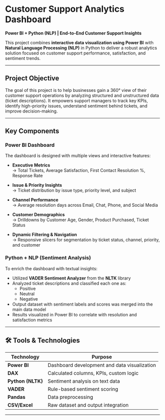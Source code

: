 # Customer Support Analytics Dashboard

**Power BI + Python (NLP) | End-to-End Customer Support Insights**

This project combines **interactive data visualization using Power BI** with **Natural Language Processing (NLP)** in Python to deliver a robust analytics solution focused on customer support performance, satisfaction, and sentiment trends.

---

##  Project Objective

The goal of this project is to help businesses gain a 360° view of their customer support operations by analyzing structured and unstructured data (ticket descriptions). It empowers support managers to track key KPIs, identify high-priority issues, understand sentiment behind tickets, and improve decision-making.

---

##  Key Components

###  Power BI Dashboard

The dashboard is designed with multiple views and interactive features:

- **Executive Metrics**  
  → Total Tickets, Average Satisfaction, First Contact Resolution %, Response Rate

- **Issue & Priority Insights**  
  → Ticket distribution by issue type, priority level, and subject

- **Channel Performance**  
  → Average resolution days across Email, Chat, Phone, and Social Media

- **Customer Demographics**  
  → Drilldowns by Customer Age, Gender, Product Purchased, Ticket Status

- **Dynamic Filtering & Navigation**  
  → Responsive slicers for segmentation by ticket status, channel, priority, and customer

###  Python + NLP (Sentiment Analysis)

To enrich the dashboard with textual insights:

- Utilized **VADER Sentiment Analyzer** from the **NLTK** library
- Analyzed ticket descriptions and classified each one as:
  -  Positive
  -  Neutral
  -  Negative
- Output dataset with sentiment labels and scores was merged into the main data model
- Results visualized in Power BI to correlate with resolution and satisfaction metrics

---

## 🛠️ Tools & Technologies

| Technology | Purpose |
|------------|---------|
| **Power BI** | Dashboard development and data visualization |
| **DAX** | Calculated columns, KPIs, custom logic |
| **Python (NLTK)** | Sentiment analysis on text data |
| **VADER** | Rule-based sentiment scoring |
| **Pandas** | Data preprocessing |
| **CSV/Excel** | Raw dataset and output integration |

---



